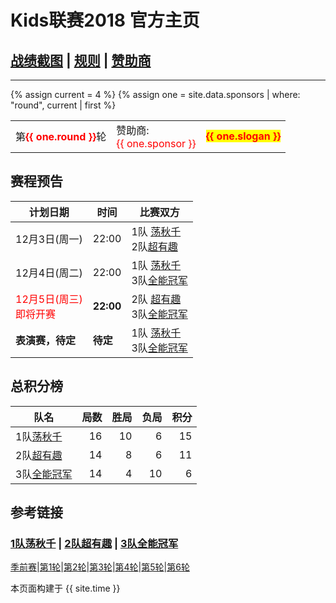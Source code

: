 # Kids联赛2018 官方主页
## [战绩截图](https://m.weibo.cn/u/6852703787) \| [规则][rule] \| [赞助商][spr]
---

{% assign current = 4 %}
{% assign one = site.data.sponsors | where: "round", current | first %}

<table> 
   <tr>    
    <td> 第<b><font color="red">{{ one.round }}</font></b>轮</td>
    <td> 赞助商:<br><font color="red">{{ one.sponsor }} </font></td>
      <td> 
         <b>
            <font color="red">
               <span style="background-color: yellow">{{ one.slogan }}</span>
            </font>
         </b> 
      </td>
   </tr>
</table>


## 赛程预告
<!--本轮已完赛-->


|计划日期|时间|比赛双方|
|--------|------|----|
|12月3日(周一)| 22:00| 1队 [荡秋千][t1] <br> 2队[超有趣][t2] |	
|12月4日(周二)| 22:00 | 1队 [荡秋千][t1] <br> 3队[全能冠军][t3] |	
|<font color="red">12月5日(周三)<br>即将开赛</font> | **22:00** | 2队 [超有趣][t2] <br> 3队[全能冠军][t3] |	
|**表演赛，待定** | **待定** | 1队 [荡秋千][t1] <br> 3队[全能冠军][t3] |	




## 总积分榜

| 队名            | 局数 | 胜局 | 负局 |  积分 |
|-------------   | --: | --: | --: | --: |
| 1队[荡秋千][t1]  | 16  | 10  | 6 | 15 |
| 2队[超有趣][t2]  | 14  | 8  | 6 | 11 |
| 3队[全能冠军][t3]| 14  | 4 | 10 | 6 |

## 参考链接

### [1队荡秋千][t1] \| [2队超有趣][t2] \| [3队全能冠军][t3]

[季前赛][r0]\|[第1轮][r1]\|[第2轮][r2]\|[第3轮][r3]\|[第4轮][r4]\|[第5轮][r5]\|[第6轮][r6]

[rule]: rule.md
[t1]: team1.md
[t2]: team2.md
[t3]: team3.md
[spr]: sponsor.md
[r0]: round0.md
[r1]: round1.md
[r2]: round2.md
[r3]: round3.md
[r4]: round4.md
[r5]: round5.md
[r6]: round6.md

本页面构建于 {{ site.time }}

